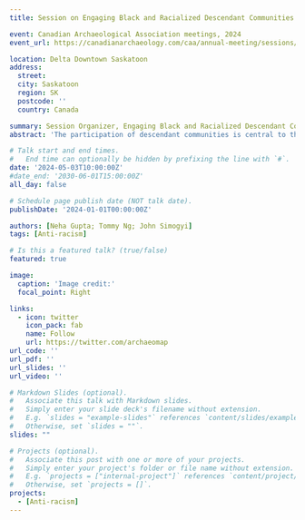 ```yaml
---
title: Session on Engaging Black and Racialized Descendant Communities with Archaeology and Heritage Projects

event: Canadian Archaeological Association meetings, 2024
event_url: https://canadianarchaeology.com/caa/annual-meeting/sessions/engaging-black-and-racialized-descendant-communities-archaeology-and

location: Delta Downtown Saskatoon
address:
  street: 
  city: Saskatoon
  region: SK
  postcode: ''
  country: Canada

summary: Session Organizer, Engaging Black and Racialized Descendant Communities with Archaeology and Heritage Projects, held at the Canadian Archaeological Association meetings, 2024
abstract: 'The participation of descendant communities is central to the design of research, in meaningful analysis and interpretation of archaeology, and in the appropriate preservation of heritage. In this session, we invite presenters to share projects that engage Black and racialized descendant communities with archaeology and heritage, and discuss how they participate in, and contribute to these projects. Projects can be in any stage of development, including those that have been completed, or that are in the initial stages of conceptualization. We especially encourage students and early career scholars to submit a paper.'

# Talk start and end times.
#   End time can optionally be hidden by prefixing the line with `#`.
date: '2024-05-03T10:00:00Z'
#date_end: '2030-06-01T15:00:00Z'
all_day: false

# Schedule page publish date (NOT talk date).
publishDate: '2024-01-01T00:00:00Z'

authors: [Neha Gupta; Tommy Ng; John Simogyi]
tags: [Anti-racism]

# Is this a featured talk? (true/false)
featured: true

image:
  caption: 'Image credit:'
  focal_point: Right

links:
  - icon: twitter
    icon_pack: fab
    name: Follow
    url: https://twitter.com/archaeomap
url_code: ''
url_pdf: ''
url_slides: ''
url_video: ''

# Markdown Slides (optional).
#   Associate this talk with Markdown slides.
#   Simply enter your slide deck's filename without extension.
#   E.g. `slides = "example-slides"` references `content/slides/example-slides.md`.
#   Otherwise, set `slides = ""`.
slides: ""

# Projects (optional).
#   Associate this post with one or more of your projects.
#   Simply enter your project's folder or file name without extension.
#   E.g. `projects = ["internal-project"]` references `content/project/deep-learning/index.md`.
#   Otherwise, set `projects = []`.
projects:
  - [Anti-racism]
---
```

